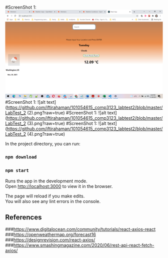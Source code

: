 #ScreenShot 1:
![alt text](https://github.com/iftirahaman/101054615_comp3123_labtest2/blob/master/LabTest_2%20(1).png?raw=true)
#ScreenShot 1:
![alt text](https://github.com/iftirahaman/101054615_comp3123_labtest2/blob/master/LabTest_2 (2).png?raw=true)
#ScreenShot 1:
![alt text](https://github.com/iftirahaman/101054615_comp3123_labtest2/blob/master/LabTest_2 (3).png?raw=true)
#ScreenShot 1:
![alt text](https://github.com/iftirahaman/101054615_comp3123_labtest2/blob/master/LabTest_2 (4).png?raw=true)


In the project directory, you can run:

### `npm download`

### `npm start`

Runs the app in the development mode.\
Open [http://localhost:3000](http://localhost:3000) to view it in the browser.

The page will reload if you make edits.\
You will also see any lint errors in the console.

## References

###https://www.digitalocean.com/community/tutorials/react-axios-react
###https://openweathermap.org/forecast16
###https://designrevision.com/react-axios/
###https://www.smashingmagazine.com/2020/06/rest-api-react-fetch-axios/
